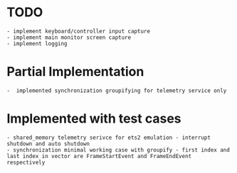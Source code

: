 
# TODO
    - implement keyboard/controller input capture
    - implement main monitor screen capture
    - implement logging

# Partial Implementation
    -  implemented synchronization groupifying for telemetry service only


# Implemented with test cases
    - shared_memory telemetry serivce for ets2 emulation - interrupt shutdown and auto shutdown
    - synchronization minimal working case with groupify - first index and last index in vector are FrameStartEvent and FrameEndEvent respectively
    

